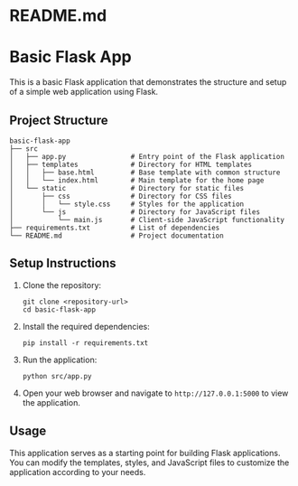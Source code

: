 # README.md

# Basic Flask App

This is a basic Flask application that demonstrates the structure and setup of a simple web application using Flask.

## Project Structure

```
basic-flask-app
├── src
│   ├── app.py                # Entry point of the Flask application
│   ├── templates             # Directory for HTML templates
│   │   ├── base.html         # Base template with common structure
│   │   └── index.html        # Main template for the home page
│   └── static                # Directory for static files
│       ├── css               # Directory for CSS files
│       │   └── style.css     # Styles for the application
│       └── js                # Directory for JavaScript files
│           └── main.js       # Client-side JavaScript functionality
├── requirements.txt          # List of dependencies
└── README.md                 # Project documentation
```

## Setup Instructions

1. Clone the repository:
   ```
   git clone <repository-url>
   cd basic-flask-app
   ```

2. Install the required dependencies:
   ```
   pip install -r requirements.txt
   ```

3. Run the application:
   ```
   python src/app.py
   ```

4. Open your web browser and navigate to `http://127.0.0.1:5000` to view the application.

## Usage

This application serves as a starting point for building Flask applications. You can modify the templates, styles, and JavaScript files to customize the application according to your needs.